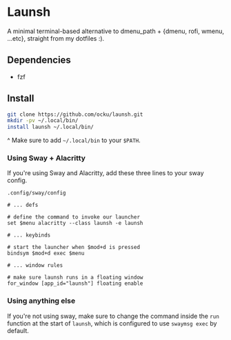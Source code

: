 # Launsh

A minimal terminal-based alternative to dmenu_path + {dmenu, rofi, wmenu, ...etc}, straight from my dotfiles :).

## Dependencies

+ fzf

## Install

```sh
git clone https://github.com/ocku/launsh.git
mkdir -pv ~/.local/bin/
install launsh ~/.local/bin/
```

^ Make sure to add `~/.local/bin` to your `$PATH`.

### Using Sway + Alacritty

If you're using Sway and Alacritty, add these three lines to your sway config.

`.config/sway/config`
```sway
# ... defs

# define the command to invoke our launcher
set $menu alacritty --class launsh -e launsh

# ... keybinds

# start the launcher when $mod+d is pressed
bindsym $mod+d exec $menu

# ... window rules

# make sure launsh runs in a floating window
for_window [app_id="launsh"] floating enable
```

### Using anything else

If you're not using sway, make sure to change the command inside the `run` function at the start of `launsh`, which is configured to use `swaymsg exec` by default.


